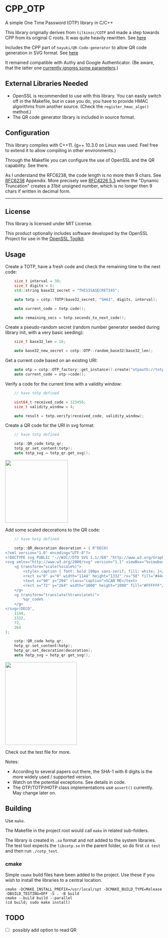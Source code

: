 # CPP_OTP

A simple One Time Password (OTP) library in C/C++

This library originally derives from `tilkinsc/COTP` and made a step towards CPP from its original C roots. It was quite heavily rewritten. See [here](https://github.com/tilkinsc/COTP)

Includes the CPP part of `nayuki/QR-Code-generator` to allow QR code generation in SVG format. See [here](https://github.com/nayuki/QR-Code-generator)

It remained compatible with Authy and Google Authenticator. (Be aware, that the latter one [currently ignores some parameters](https://github.com/google/google-authenticator/wiki/Key-Uri-Format).)


## External Libraries Needed

* OpenSSL is recommended to use with this library. You can easily switch off in the Makefile, but in case you do, you have to provide HMAC algorithms from another source. (Check the `register_hmac_algo()` method.)
* The QR code generator library is included in source format.

## Configuration

This library compiles with C++11. (g++ 10.3.0 on Linux was used. Feel free to extend it to allow compiling in other environments.) 

Through the Makefile you can configure the use of OpenSSL and the QR capability. See there.

As I understand the RFC6238, the code length is no more then 9 chars. See [RFC6238](https://datatracker.ietf.org/doc/html/rfc6238) Appendix. More precisely see [RFC4226 5.3](https://datatracker.ietf.org/doc/html/rfc4226#section-5.3) where the "Dynamic Truncation" creates a 31bit unsigned number, which is no longer then 9 chars if written in decimal form.

_____________

## License

This library is licensed under MIT License.

This product optionally includes software developed by the OpenSSL Project for use in the [OpenSSL Toolkit](http://www.openssl.org/).


## Usage

Create a TOTP, have a fresh code and check the remaining time to the next code:

```cpp
	size_t interval = 30;
	size_t digits = 6;
	std::string base32_secret = "THISISASECRET345";

	auto totp = cotp::TOTP(base32_secret, "SHA1", digits, interval);

	auto current_code = totp.code();

	auto remaining_secs = totp.seconds_to_next_code();
```

Create a pseudo-random secret (random number generator seeded during library init, with a very basic seeding):

```cpp
	size_t base32_len = 16;

	auto base32_new_secret = cotp::OTP::random_base32(base32_len);
```

Get a current code based on an existing URI:

```cpp
	auto otp = cotp::OTP_factory::get_instance().create("otpauth://totp/account%40example.com:name1?secret=THISISASECRET345&issuer=account%40example.com&algorithm=SHA1&digits=6&period=30");
	auto current_code = otp->code();
```

Verify a code for the current time with a validity window:

```cpp
	// have totp defined

	uint64_t received_code = 123456;
	size_t validity_window = 4;

	auto result = totp.verify(received_code, validity_window);
```

Create a QR code for the URI in svg format:

```cpp
	// have totp defined

	cotp::QR_code totp_qr;
	totp_qr.set_content(totp);
	auto totp_svg = totp_qr.get_svg();
```

<img src="/assets/totp.svg" width="200" height="200"/>

Add some scaled decorations to the QR code:

```cpp
	// have hotp defined

	cotp::QR_decoration decoration = { R"DECO(
<?xml version="1.0" encoding="UTF-8"?>
<!DOCTYPE svg PUBLIC "-//W3C//DTD SVG 1.1//EN" "http://www.w3.org/Graphics/SVG/1.1/DTD/svg11.dtd">
<svg xmlns="http://www.w3.org/2000/svg" version="1.1" viewBox="%viewbox%" stroke="none">
	<g transform="scale(%scale%)">
		<style>.caption { font: bold 190px sans-serif; fill: white; }</style>
		<rect x="0" y="0" width="1144" height="1332" rx="50" fill="#444444"/>
		<text x="90" y="204" class="caption">SCAN ME</text>
		<rect x="72" y="264" width="1000" height="1000" fill="#FFFFFF"/>
	</g>
	<g transform="translate(%translate%)">
		%qr_code%
	</g>
</svg>)DECO",
	1144,
	1332,
	72,
	264
};

	cotp::QR_code hotp_qr;
	hotp_qr.set_content(hotp);
	hotp_qr.set_decoration(decoration);
	auto hotp_svg = hotp_qr.get_svg();
```
<img src="/assets/hotp.svg" width="229" height="264"/>

Check out the test file for more.

Notes:
* According to several papers out there, the SHA-1 with 6 digits is the more widely used / supported version.
* Watch on the potential exceptions. See details in code.
* The OTP/TOTP/HOTP class implementations use `assert()` currently. May change later on.

## Building

Use `make`.

The Makefile in the project root would call `make` in related sub-folders.

The library is created in `.so` format and not added to the system libraries. The test tool expects the `libcotp.so` in the parent folder, so do first `cd test` and then run `./cotp_test`.

### cmake
Simple `cmake` build files have been added to the project.  Use these if you wish to install the libraries to a central
location.

```shell
cmake -DCMAKE_INSTALL_PREFIX=/usr/local/spt -DCMAKE_BUILD_TYPE=Release -DBUILD_TESTING=OFF -S . -B build
cmake --build build --parallel
(cd build; sudo make install)
```

## TODO

- [ ] possibly add option to read QR

